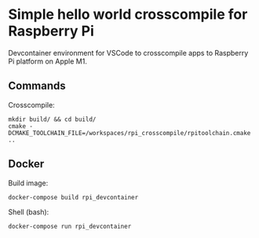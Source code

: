 # Simple hello world crosscompile for Raspberry Pi
Devcontainer environment for VSCode to crosscompile apps to Raspberry Pi platform on Apple M1.

## Commands
Crosscompile:

    mkdir build/ && cd build/
    cmake -DCMAKE_TOOLCHAIN_FILE=/workspaces/rpi_crosscompile/rpitoolchain.cmake ..


## Docker
Build image:

    docker-compose build rpi_devcontainer

Shell (bash):

    docker-compose run rpi_devcontainer